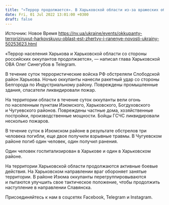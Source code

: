 ```yaml
---
title: "«Террор продолжается». В Харьковской области из-за вражеских обстрелов погибли четыре человека, пятеро ранены"
date: Fri, 01 Jul 2022 13:01:00 +0300
draft: false
---
```

Источник: Новое Время https://nv.ua/ukraine/events/okkupanty-terroriziruyut-harkovskuyu-oblast-est-zhertvy-i-ranenye-novosti-ukrainy-50253623.html


«Террор населения Харькова и Харьковской области со стороны российских оккупантов продолжается», — написал глава Харьковской ОВА Олег Синегубов в Telegram.

В течение суток террористические войска РФ обстреляли Слободской район Харькова. Ночью оккупанты нанесли ракетный удар со стороны Белгорода по Индустриальному району. Повреждены промышленные здания, спасатели ликвидировали пожар.

На территории области в течение суток оккупанты вели огонь по населенным пунктам Изюмского, Харьковского, Богдуховского и Чугуевского районов. Повреждены частные дома, хозяйственные постройки, производственные мощности. Бойцы ГСЧС ликвидировали несколько пожаров.

В течение суток в Изюмском районе в результате обстрелов три человека погибли, еще двое получили взрывные травмы. В Чугуевском районе погиб один человек, один получил ранения.

Один человек госпитализирован в Харькове и один в Харьковском районе.

На территории Харьковской области продолжаются активные боевые действия. На Харьковском направлении враг обороняет занятые территории. В районе Изюма оккупанты перегруппировываются и пытаются улучшить свое тактическое положение, чтобы продолжить наступление в направлении Славянска.

Присоединяйтесь к нам в соцсетях Facebook, Telegram и Instagram.
